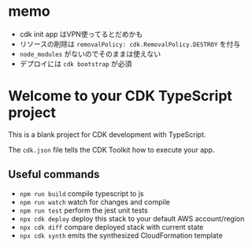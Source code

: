 # memo
 - cdk init app はVPN使ってるとだめかも
 - リソースの削除は `removalPolicy: cdk.RemovalPolicy.DESTROY` を付与
 - `node_modules` がないのでそのままは使えない
 - デプロイには `cdk bootstrap` が必須

# Welcome to your CDK TypeScript project

This is a blank project for CDK development with TypeScript.

The `cdk.json` file tells the CDK Toolkit how to execute your app.

## Useful commands

* `npm run build`   compile typescript to js
* `npm run watch`   watch for changes and compile
* `npm run test`    perform the jest unit tests
* `npx cdk deploy`  deploy this stack to your default AWS account/region
* `npx cdk diff`    compare deployed stack with current state
* `npx cdk synth`   emits the synthesized CloudFormation template
